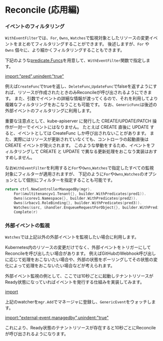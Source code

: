# Reconcile (応用編)

### イベントのフィルタリング

`WithEventFilter`では、`For`, `Owns`, `Watches`で監視対象としたリソースの変更イベントをまとめてフィルタリングすることができます。
後述しますが、`For` や `Owns` 個々に、より細かくフィルタリングすることもできます。

下記のような[predicate.Funcs](https://pkg.go.dev/sigs.k8s.io/controller-runtime/pkg/predicate?tab=doc#Funcs)を用意して、`WithEventFilter`関数で指定します。

[import:"pred",unindent:"true"](../../codes/tenant/controllers/tenant_controller.go)

例えば`CreateFunc`でtrueを返し、`DeleteFunc`,`UpdateFunc`でfalseを返すようにすれば、リソースが作成されたときのみReconcileが呼び出されるようにできます。
また、引数でイベントの詳細な情報が渡ってくるので、それを利用してより複雑なフィルタリングをおこなうことも可能です。
なお、`GenericFunc`は後述の外部イベントのフィルタリングに利用します。

重要な注意点として、kube-apiserver に発行した CREATE/UPDATE/PATCH 操作が一対一でイベントにはなりません。
たとえば CREATE 直後に UPDATE すると、イベントとしては CreateFunc しか呼び出されないことがあります。
また、実際にはリソースが更新されていなくても、コントローラの起動直後は CREATE イベントが発火されます。
このような挙動をするため、イベントをフィルタリングして CREATE と UPDATE で異なる更新処理をおこなう実装はおすすめしません。

なお`WithEventFilter`を利用すると`For`や`Owns`,`Watches`で指定したすべての監視対象にフィルターが適用されますが、
下記のように`For`や`Owns`,`Watches`のオプションとして個別にフィルターを指定することも可能です。

```go
return ctrl.NewControllerManagedBy(mgr).
	For(&multitenancyv1.Tenant{}, builder.WithPredicates(pred1)).
	Owns(&corev1.Namespace{}, builder.WithPredicates(pred2)).
	Owns(&rbacv1.RoleBinding{}, builder.WithPredicates(pred3)).
	Watches(&src, &handler.EnqueueRequestForObject{}, builder.WithPredicates(pred4)).
	Complete(r)
```

### 外部イベントの監視

`Watches`では上記以外の外部イベントを監視したい場合に利用します。

Kubernetes内のリソースの変更だけでなく、外部イベントをトリガーにしてReconcileを呼び出したい場合があります。
例えばGitHubのWebhook呼び出しに応じて処理をおこないたい場合や、外部の状態をポーリングしてその状態の変化によって処理をおこないたい場合などが考えられます。

外部イベント監視の例として、ここでは10秒ごとに起動しテナントリソースがReady状態になっていればイベントを発行する仕組みを実装してみます。

[import](../../codes/tenant/controllers/external_event.go)

上記のwatcherを`mgr.Add`でマネージャに登録し、`GenericEvent`をウォッチします。

[import:"external-event,managedby",unindent:"true"](../../codes/tenant/controllers/tenant_controller.go)

これにより、Ready状態のテナントリソースが存在すると10秒ごとにReconcileが呼び出されるようになります。
